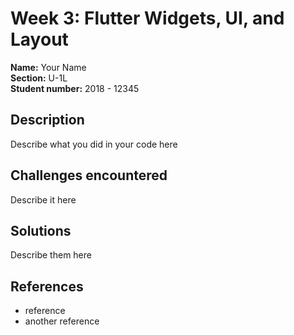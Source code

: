 # Week 3: Flutter Widgets, UI, and Layout

**Name:** Your Name <br/>
**Section:** U-1L <br/>
**Student number:** 2018 - 12345 <br/>

## Description

Describe what you did in your code here

## Challenges encountered

Describe it here

## Solutions

Describe them here

## References

- reference
- another reference
